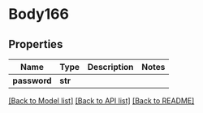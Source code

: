# Body166

## Properties
Name | Type | Description | Notes
------------ | ------------- | ------------- | -------------
**password** | **str** |  | 

[[Back to Model list]](../README.md#documentation-for-models) [[Back to API list]](../README.md#documentation-for-api-endpoints) [[Back to README]](../README.md)

